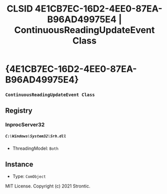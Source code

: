 ﻿---
title: "CLSID 4E1CB7EC-16D2-4EE0-87EA-B96AD49975E4 | ContinuousReadingUpdateEvent Class"
excerpt: What is COM-Object CLSID 4E1CB7EC-16D2-4EE0-87EA-B96AD49975E4?
---

# {4E1CB7EC-16D2-4EE0-87EA-B96AD49975E4}

### `ContinuousReadingUpdateEvent Class`

## Registry


### InprocServer32

##### `C:\Windows\System32\Srh.dll`
* ThreadingModel: `Both`

## Instance

* Type: `ComObject`

MIT License. Copyright (c) 2021 Strontic.


